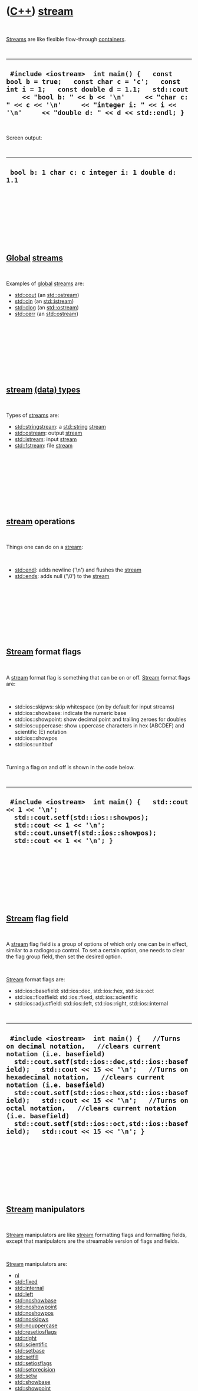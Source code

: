 
 

 

 

 

 

([C++](Cpp.md)) [stream](CppStream.md)
========================================

 

[Streams](CppStream.md) are like flexible flow-through
[containers](CppContainer.md).

 

  -----------------------------------------------------------------------------------------------------------------------------------------------------------------------------------------------------------------------------------------------------------------------------------
  ` #include <iostream>  int main() {   const bool b = true;   const char c = 'c';   const int i = 1;   const double d = 1.1;   std::cout     << "bool b: " << b << '\n'     << "char c: " << c << '\n'     << "integer i: " << i << '\n'     << "double d: " << d << std::endl; }`
  -----------------------------------------------------------------------------------------------------------------------------------------------------------------------------------------------------------------------------------------------------------------------------------

 

Screen output:

 

  ---------------------------------------------------
  ` bool b: 1 char c: c integer i: 1 double d: 1.1`
  ---------------------------------------------------

 

 

 

 

 

[Global](CppGlobal.md) [streams](CppStream.md)
------------------------------------------------

 

Examples of [global](CppGlobal.md) [streams](CppStream.md) are:

-   [std::cout](CppStdCout.md) (an [std::ostream](CppStdOstream.md))
-   [std::cin](CppStdCin.md) (an [std::istream](CppStdIstream.md))
-   [std::clog](CppStdClog.md) (an [std::ostream](CppStdOstream.md))
-   [std::cerr](CppStdCerr.md) (an [std::ostream](CppStdOstream.md))

 

 

 

 

 

[stream](CppStream.md) [(data) types](CppDataType.md)
-------------------------------------------------------

 

Types of [streams](CppStream.md) are:

-   [std::stringstream](CppStdStringstream.md): a
    [std::string](CppStdString.md) [stream](CppStream.md)
-   [std::ostream](CppStdOstream.md): output [stream](CppStream.md)
-   [std::istream](CppStdIstream.md): input [stream](CppStream.md)
-   [std::fstream](CppFstream.md): file [stream](CppStream.md)

 

 

 

 

 

[stream](CppStream.md) operations
----------------------------------

 

Things one can do on a [stream](CppStream.md):

 

-   [std::endl](CppStdEndl.md): adds newline ('\\n') and flushes the
    [stream](CppStream.md)
-   [std::ends](CppEnds.md): adds null ('\\0') to the
    [stream](CppStream.md)

 

 

 

 

 

[Stream](CppStream.md) format flags
------------------------------------

 

A [stream](CppStream.md) format flag is something that can be on or
off. [Stream](CppStream.md) format flags are:

 

-   std::ios::skipws: skip whitespace (on by default for input streams)
-   std::ios::showbase: indicate the numeric base
-   std::ios::showpoint: show decimal point and trailing zeroes for
    doubles
-   std::ios::uppercase: show uppercase characters in hex (ABCDEF) and
    scientific (E) notation
-   std::ios::showpos
-   std::ios::unitbuf

 

Turning a flag on and off is shown in the code below.

 

  --------------------------------------------------------------------------------------------------------------------------------------------------------------------------------------------------
  ` #include <iostream>  int main() {   std::cout << 1 << '\n';   std::cout.setf(std::ios::showpos);   std::cout << 1 << '\n';   std::cout.unsetf(std::ios::showpos);   std::cout << 1 << '\n'; }`
  --------------------------------------------------------------------------------------------------------------------------------------------------------------------------------------------------

 

 

 

 

 

[Stream](CppStream.md) flag field
----------------------------------

 

A [stream](CppStream.md) flag field is a group of options of which only
one can be in effect, similar to a radiogroup control. To set a certain
option, one needs to clear the flag group field, then set the desired
option.

 

[Stream](CppStream.md) format flags are:

-   std::ios::basefield: std::ios::dec, std::ios::hex, std::ios::oct
-   std::ios::floatfield: std::ios::fixed, std::ios::scientific
-   std::ios::adjustfield: std::ios::left, std::ios::right,
    std::ios::internal

 

  ------------------------------------------------------------------------------------------------------------------------------------------------------------------------------------------------------------------------------------------------------------------------------------------------------------------------------------------------------------------------------------------------------------------------------------------------------------------------------------------------------------------------------
  ` #include <iostream>  int main() {   //Turns on decimal notation,   //clears current notation (i.e. basefield)   std::cout.setf(std::ios::dec,std::ios::basefield);   std::cout << 15 << '\n';   //Turns on hexadecimal notation,   //clears current notation (i.e. basefield)   std::cout.setf(std::ios::hex,std::ios::basefield);   std::cout << 15 << '\n';   //Turns on octal notation,   //clears current notation (i.e. basefield)   std::cout.setf(std::ios::oct,std::ios::basefield);   std::cout << 15 << '\n'; }`
  ------------------------------------------------------------------------------------------------------------------------------------------------------------------------------------------------------------------------------------------------------------------------------------------------------------------------------------------------------------------------------------------------------------------------------------------------------------------------------------------------------------------------------

 

 

 

 

 

[Stream](CppStream.md) manipulators
------------------------------------

 

[Stream](CppStream.md) manipulators are like [stream](CppStream.md)
formatting flags and formatting fields, except that manipulators are the
streamable version of flags and fields.

 

[Stream](CppStream.md) manipulators are:

-   [nl](CppNl.md)
-   [std::fixed](CppFixed.md)
-   [std::internal](CppInternal.md)
-   [std::left](CppLeft.md)
-   [std::noshowbase](CppNoshowbase.md)
-   [std::noshowpoint](CppStdNoshowpoint.md)
-   [std::noshowpos](CppNoshowpos.md)
-   [std::noskipws](CppNoskipws.md)
-   [std::nouppercase](CppNouppercase.md)
-   [std::resetiosflags](CppResetiosflags.md)
-   [std::right](CppRight.md)
-   [std::scientific](CppScientific.md)
-   [std::setbase](CppSetbase.md)
-   [std::setfill](CppSetfill.md)
-   [std::setiosflags](CppSetiosflags.md)
-   [std::setprecision](CppSetprecision.md)
-   [std::setw](CppSetw.md)
-   [std::showbase](CppShowbase.md)
-   [std::showpoint](CppShowpoint.md)
-   [std::showpos](CppShowpos.md)
-   [std::skipws](CppSkipws.md)
-   [std::uppercase](CppUppercase.md)

 

  ------------------------------------------------------------------------------------------------------------------------------------------------------------------------------------------------------------------------------------------------------
  ` #include <iostream>  int main() {   //Turn on decimal notation   std::cout << std::dec << 15 << '\n';   //Turn on hexidecimal notation   std::cout << std::hex << 15 << '\n';   //Turn on octal notation   std::cout << std::oct << 15 << '\n'; }`
  ------------------------------------------------------------------------------------------------------------------------------------------------------------------------------------------------------------------------------------------------------

 

 

 

 

 

[stream](CppStream.md) code snippets
-------------------------------------

 

Some code snippets one can use when working witj
[stream](CppStream.md):

 

-   [Read and write a std::vector from/to a
    std::stream](CppVectorToStream.md)
-   [Write and read a std::vector to/from a
    std::stream](CppVectorToStream.md)

 

 

 

 

 

 

